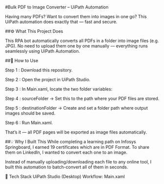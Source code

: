 #Bulk PDF to Image Converter – UiPath Automation


Having many PDFs? Want to convert them into images in one go? This UiPath automation does exactly that — fast and secure.

##⚙️ What This Project Does

This RPA bot automatically converts all PDFs in a folder into image files (e.g. JPG).
No need to upload them one by one manually — everything runs seamlessly using UiPath Automation.

##🚀 How to Use

Step 1 : Download this repository.

Step 2 : Open the project in UiPath Studio.

Step 3 : In Main.xaml, locate the two folder variables:

Step 4 : sourceFolder → Set this to the path where your PDF files are stored.

Step 5 : destinationFolder → Create and set a folder path where output images should be saved.

Step 6 : Run Main.xaml.

That’s it — all PDF pages will be exported as image files automatically.

##💡 Why I Built This
While completing a learning path on Infosys Springboard, I earned 19 certificates which are in PDF Format. To share them on LinkedIn, I wanted to convert each one to an image.

Instead of manually uploading/downloading each file to any online tool, I built this automation to batch-convert all of them in seconds. 

📁 Tech Stack
UiPath Studio (Desktop)
Workflow: Main.xaml



